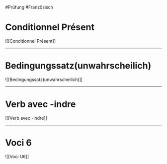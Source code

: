 #Prüfung #Französisch 
# Conditionnel Présent
![[Conditionnel Présent]]

---
# Bedingungssatz(unwahrscheilich)
![[Bedingungssatz(unwahrscheilich)]]

---
# Verb avec -indre
![[Verb avec -indre]]

---
# Voci 6
![[Voci U6]]

